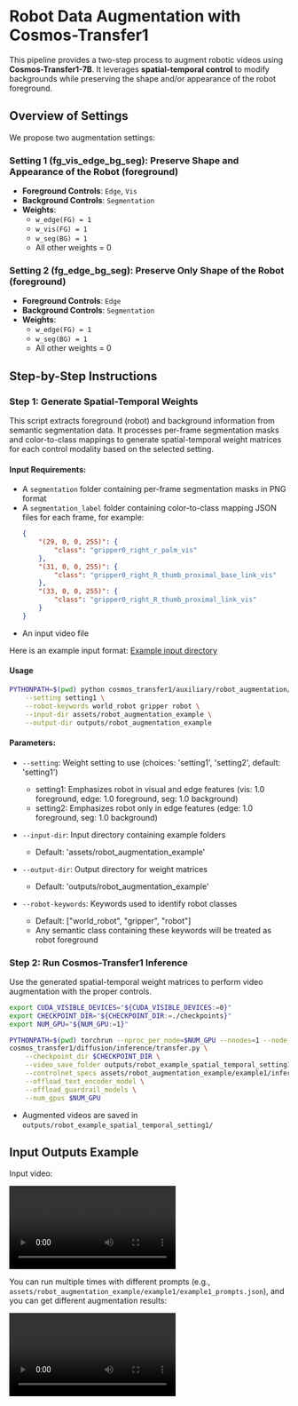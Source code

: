 # Robot Data Augmentation with Cosmos-Transfer1

This pipeline provides a two-step process to augment robotic videos using **Cosmos-Transfer1-7B**. It leverages **spatial-temporal control** to modify backgrounds while preserving the shape and/or appearance of the robot foreground.

## Overview of Settings

We propose two augmentation settings:

### Setting 1 (fg_vis_edge_bg_seg): Preserve Shape and Appearance of the Robot (foreground)
- **Foreground Controls**: `Edge`, `Vis`
- **Background Controls**: `Segmentation`
- **Weights**:
  - `w_edge(FG) = 1`
  - `w_vis(FG) = 1`
  - `w_seg(BG) = 1`
  - All other weights = 0

### Setting 2 (fg_edge_bg_seg): Preserve Only Shape of the Robot (foreground)
- **Foreground Controls**: `Edge`
- **Background Controls**: `Segmentation`
- **Weights**:
  - `w_edge(FG) = 1`
  - `w_seg(BG) = 1`
  - All other weights = 0

## Step-by-Step Instructions

### Step 1: Generate Spatial-Temporal Weights

This script extracts foreground (robot) and background information from semantic segmentation data. It processes per-frame segmentation masks and color-to-class mappings to generate spatial-temporal weight matrices for each control modality based on the selected setting.

#### Input Requirements:
- A `segmentation` folder containing per-frame segmentation masks in PNG format
- A `segmentation_label` folder containing color-to-class mapping JSON files for each frame, for example:
  ```json
  {
      "(29, 0, 0, 255)": {
          "class": "gripper0_right_r_palm_vis"
      },
      "(31, 0, 0, 255)": {
          "class": "gripper0_right_R_thumb_proximal_base_link_vis"
      },
      "(33, 0, 0, 255)": {
          "class": "gripper0_right_R_thumb_proximal_link_vis"
      }
  }
  ```
- An input video file

Here is an example input format:
[Example input directory](https://github.com/google-deepmind/cosmos/tree/main/assets/robot_augmentation_example/example1)

#### Usage

```bash
PYTHONPATH=$(pwd) python cosmos_transfer1/auxiliary/robot_augmentation/spatial_temporal_weight.py \
    --setting setting1 \
    --robot-keywords world_robot gripper robot \
    --input-dir assets/robot_augmentation_example \
    --output-dir outputs/robot_augmentation_example
```

#### Parameters:

* `--setting`: Weight setting to use (choices: 'setting1', 'setting2', default: 'setting1')
  * setting1: Emphasizes robot in visual and edge features (vis: 1.0 foreground, edge: 1.0 foreground, seg: 1.0 background)
  * setting2: Emphasizes robot only in edge features (edge: 1.0 foreground, seg: 1.0 background)

* `--input-dir`: Input directory containing example folders
  * Default: 'assets/robot_augmentation_example'

* `--output-dir`: Output directory for weight matrices
  * Default: 'outputs/robot_augmentation_example'

* `--robot-keywords`: Keywords used to identify robot classes
  * Default: ["world_robot", "gripper", "robot"]
  * Any semantic class containing these keywords will be treated as robot foreground

### Step 2: Run Cosmos-Transfer1 Inference

Use the generated spatial-temporal weight matrices to perform video augmentation with the proper controls.

```bash
export CUDA_VISIBLE_DEVICES="${CUDA_VISIBLE_DEVICES:=0}"
export CHECKPOINT_DIR="${CHECKPOINT_DIR:=./checkpoints}"
export NUM_GPU="${NUM_GPU:=1}"

PYTHONPATH=$(pwd) torchrun --nproc_per_node=$NUM_GPU --nnodes=1 --node_rank=0 \
cosmos_transfer1/diffusion/inference/transfer.py \
    --checkpoint_dir $CHECKPOINT_DIR \
    --video_save_folder outputs/robot_example_spatial_temporal_setting1 \
    --controlnet_specs assets/robot_augmentation_example/example1/inference_cosmos_transfer1_robot_spatiotemporal_weights.json \
    --offload_text_encoder_model \
    --offload_guardrail_models \
    --num_gpus $NUM_GPU
```

- Augmented videos are saved in `outputs/robot_example_spatial_temporal_setting1/`

## Input Outputs Example

Input video:

<video src="https://github.com/user-attachments/assets/9c2df99d-7d0c-4dcf-af87-4ec9f65328ed">
  Your browser does not support the video tag.
</video>

You can run multiple times with different prompts (e.g., `assets/robot_augmentation_example/example1/example1_prompts.json`), and you can get different augmentation results:

<video src="https://github.com/user-attachments/assets/6dee15f5-9d8b-469a-a92a-3419cb466d44">
  Your browser does not support the video tag.
</video>
